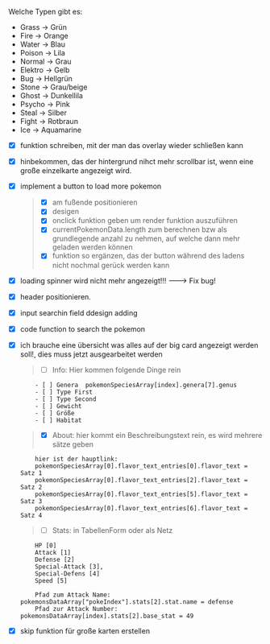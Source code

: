 Welche Typen gibt es:

- Grass -> Grün
- Fire -> Orange
- Water -> Blau
- Poison -> Lila
- Normal -> Grau
- Elektro -> Gelb
- Bug -> Hellgrün
- Stone -> Grau/beige
- Ghost -> Dunkellila
- Psycho -> Pink
- Steal -> Silber
- Fight -> Rotbraun
- Ice -> Aquamarine

- [x] funktion schreiben, mit der man das overlay wieder schließen kann
- [x] hinbekommen, das der hintergrund nihct mehr scrollbar ist, wenn eine große einzelkarte angezeigt wird.
- [x] implement a button to load more pokemon
  > - [x] am fußende positionieren
  > - [x] desigen
  > - [x] onclick funktion geben um render funktion auszuführen
  > - [x] currentPokemonData.length zum berechnen bzw als grundlegende anzahl zu nehmen, auf welche dann mehr geladen werden können
  > - [x] funktion so ergänzen, das der button während des ladens nicht nochmal gerück werden kann
- [x] loading spinner wird nicht mehr angezeigt!!! ---> Fix bug!
- [x] header positionieren.
- [x] input searchin field ddesign adding
- [x] code function to search the pokemon
- [x] ich brauche eine übersicht was alles auf der big card angezeigt werden soll!, dies muss jetzt ausgearbeitet werden

  > - [ ] Info: Hier kommen folgende Dinge rein

          - [ ] Genera  pokemonSpeciesArray[index].genera[7].genus
          - [ ] Type First
          - [ ] Type Second
          - [ ] Gewicht
          - [ ] Größe
          - [ ] Habitat

  > - [x] About: hier kommt ein Beschreibungstext rein, es wird mehrere sätze geben

          hier ist der hauptlink:
          pokemonSpeciesArray[0].flavor_text_entries[0].flavor_text = Satz 1
          pokemonSpeciesArray[0].flavor_text_entries[2].flavor_text = Satz 2
          pokemonSpeciesArray[0].flavor_text_entries[5].flavor_text = Satz 3
          pokemonSpeciesArray[0].flavor_text_entries[6].flavor_text = Satz 4

  > - [ ] Stats: in TabellenForm oder als Netz

          HP [0]
          Attack [1]
          Defense [2]
          Special-Attack [3],
          Special-Defens [4]
          Speed [5]

          Pfad zum Attack Name: pokemonsDataArray["pokeIndex"].stats[2].stat.name = defense
          Pfad zur Attack Number: pokemonsDataArray[index].stats[2].base_stat = 49

- [x] skip funktion für große karten erstellen

